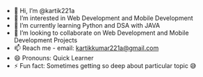 - 👋 Hi, I’m @kartik221a
- 👀 I’m interested in Web Development and Mobile Development
- 🌱 I’m currently learning Python and DSA with JAVA
- 💞️ I’m looking to collaborate on Web Development and Mobile Development Projects
- 📫 Reach me - email: kartikkumar221a@gmail.com
- 😄 Pronouns: Quick Learner
- ⚡ Fun fact: Sometimes getting so deep about particular topic 😅
